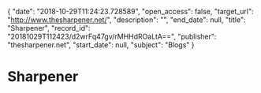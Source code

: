 {
  "date": "2018-10-29T11:24:23.728589", 
  "open_access": false, 
  "target_url": "http://www.thesharpener.net/", 
  "description": "", 
  "end_date": null, 
  "title": "Sharpener", 
  "record_id": "20181029T112423/d2wrFq47gv/rMHHdROaLtA==", 
  "publisher": "thesharpener.net", 
  "start_date": null, 
  "subject": "Blogs"
}

# Sharpener

